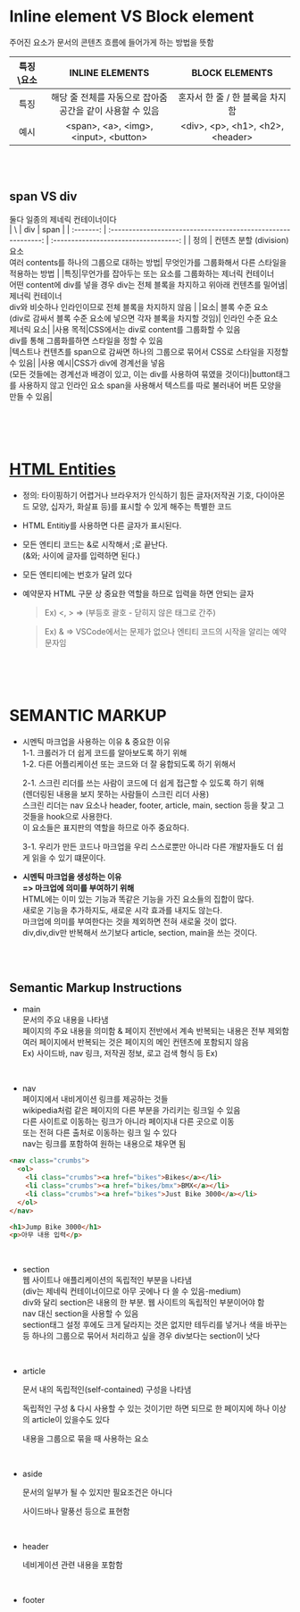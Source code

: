# Inline element VS Block element

주어진 요소가 문서의 콘텐츠 흐름에 들어가게 하는 방법을 뜻함<br>

| 특징\요소 |                        INLINE ELEMENTS                        |            BLOCK ELEMENTS             |
| :-------: | :-----------------------------------------------------------: | :-----------------------------------: |
|   특징    | 해당 줄 전체를 자동으로 잡아줌<br> 공간을 같이 사용할 수 있음 |    혼자서 한 줄 / 한 블록을 차지함    |
|   예시    |          \<span>, \<a>, \<img>, \<input>, \<button>           | \<div>, \<p>, \<h1>, \<h2>, \<header> |

<br><br>

## span VS div

둘다 일종의 제네릭 컨테이너이다<br>
| \ | div | span |
| :-------: | :-----------------------------------------------------------: | :-----------------------------------: |
| 정의 | 컨텐츠 분할 (division) 요소 <br>여러 contents를 하나의 그룹으로 대하는 방법| 무엇인가를 그룹화해서 다른 스타일을 적용하는 방법 |
|특징|무언가를 잡아두는 또는 요소를 그룹화하는 제너릭 컨테이너<br> 어떤 content에 div를 넣을 경우 div는 전체 블록을 차지하고 위아래 컨텐츠를 밀어냄|제너릭 컨테이너<br> div와 비슷하나 인라인이므로 전체 블록을 차지하지 않음 |
|요소| 블록 수준 요소<br> (div로 감싸서 블록 수준 요소에 넣으면 각자 블록을 차지할 것임)| 인라인 수준 요소<br> 제너릭 요소|
|사용 목적|CSS에서는 div로 content를 그룹화할 수 있음<br> div를 통해 그룹화를하면 스타일을 정할 수 있음<br>|텍스트나 컨텐츠를 span으로 감싸면 하나의 그룹으로 묶어서 CSS로 스타일을 지정할 수 있음|
|사용 예시|CSS가 div에 경계선을 넣음<br> (모든 것들에는 경계선과 배경이 있고, 이는 div를 사용하여 묶였을 것이다)|button태그를 사용하지 않고 인라인 요소 span을 사용해서 텍스트를 따로 불러내어 버튼 모양을 만들 수 있음|

<br><br><br>

# [HTML Entities](https://www.w3schools.com/html/html_entities.asp)

- 정의: 타이핑하기 어렵거나 브라우저가 인식하기 힘든 글자(저작권 기호, 다이아몬드 모양, 십자가, 화살표 등)를 표시할 수 있게 해주는 특별한 코드
- HTML Entitiy를 사용하면 다른 글자가 표시된다.<br>
- 모든 엔티티 코드는 &로 시작해서 ;로 끝난다.<br>
  (&와; 사이에 글자를 입력하면 된다.)<br>
- 모든 엔티티에는 번호가 달려 있다<br>

- 예약문자
  HTML 구문 상 중요한 역할을 하므로 입력을 하면 안되는 글자<br>

  > Ex) <, > => (부등호 괄호 - 닫히지 않은 태그로 간주)<br>

  > Ex) & => VSCode에서는 문제가 없으나 엔티티 코드의 시작을 알리는 예약문자임<br>

<br><br><br>

# SEMANTIC MARKUP

- 시멘틱 마크업을 사용하는 이유 &amp; 중요한 이유<br>
  1-1. 크롤러가 더 쉽게 코드를 알아보도록 하기 위해 <br>
  1-2. 다른 어플리케이션 또는 코드와 더 잘 융합되도록 하기 위해서<br>

  2-1. 스크린 리더를 쓰는 사람이 코드에 더 쉽게 접근할 수 있도록 하기 위해<br>
  (렌더링된 내용을 보지 못하는 사람들이 스크린 리더 사용)<br>
  스크린 리더는 nav 요소나 header, footer, article, main, section 등을 찾고 그것들을 hook으로 사용한다.<br>
  이 요소들은 표지판의 역할을 하므로 아주 중요하다.<br>

  3-1. 우리가 만든 코드나 마크업을 우리 스스로뿐만 아니라 다른 개발자들도 더 쉽게 읽을 수 있기 떄문이다.<br>

- <b>시멘틱 마크업을 생성하는 이유<br>=> 마크업에 의미를 부여하기 위해</b><br>
  HTML에는 이미 있는 기능과 똑같은 기능을 가진 요소들의 집합이 많다. <br>
  새로운 기능을 추가하지도, 새로운 시각 효과를 내지도 않는다.<br>
  마크업에 의미를 부여한다는 것을 제외하면 전혀 새로울 것이 없다.<br>
  div,div,div만 반복해서 쓰기보다 article, section, main을 쓰는 것이다.<br>

<br><br>

## Semantic Markup Instructions

- main<br>
  문서의 주요 내용을 나타냄<br>
  페이지의 주요 내용을 의미함 &amp; 페이지 전반에서 계속 반복되는 내용은 전부 제외함<br>
  여러 페이지에서 반복되는 것은 페이지의 메인 컨텐츠에 포함되지 않음<br>
  Ex) 사이드바, nav 링크, 저작권 정보, 로고 검색 형식 등
  Ex)

<br>

- nav<br>
  페이지에서 내비게이션 링크를 제공하는 것들<br>
  wikipedia처럼 같은 페이지의 다른 부분을 가리키는 링크일 수 있음<br>
  다른 사이트로 이동하는 링크가 아니라 페이지내 다른 곳으로 이동<br>
  또는 전혀 다른 출처로 이동하는 링크 일 수 있다<br>
  nav는 링크를 포함하여 원하는 내용으로 채우면 됨<br>

```html
<nav class="crumbs">
  <ol>
    <li class="crumbs"><a href="bikes">Bikes</a></li>
    <li class="crumbs"><a href="bikes/bmx">BMX</a></li>
    <li class="crumbs"><a href="bikes">Just Bike 3000</a></li>
  </ol>
</nav>

<h1>Jump Bike 3000</h1>
<p>아무 내용 입력</p>
```

<br>

- section<br>
  웹 사이트나 애플리케이션의 독립적인 부분을 나타냄<br>
  (div는 제네릭 컨테이너이므로 아무 곳에나 다 쓸 수 있음-medium)<br>
  div와 달리 section은 내용의 한 부분. 웹 사이트의 독립적인 부분이어야 함<br>
  nav 대신 section을 사용할 수 있음<br>
  section태그 설정 후에도 크게 달라지는 것은 없지만 테두리를 넣거나 색을 바꾸는 등 하나의 그룹으로 묶어서 처리하고 싶을 경우 div보다는 section이 낫다<br>

<br>

- article<br>

  문서 내의 독립적인(self-contained) 구성을 나타냄<br>

  독립적인 구성 &amp; 다시 사용할 수 있는 것이기만 하면 되므로 한 페이지에 하나 이상의 article이 있을수도 있다<br>

  내용을 그룹으로 묶을 때 사용하는 요소<br>

  <br>

- aside<br>

  문서의 일부가 될 수 있지만 필요조건은 아니다<br>

  사이드바나 말풍선 등으로 표현함<br>

  <br>

- header<br>

  네비게이션 관련 내용을 포함함<br>

<br>

- footer<br>
